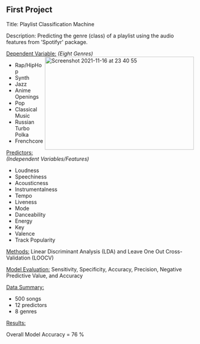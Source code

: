 
## First Project

Title: Playlist Classification Machine

Description: Predicting the genre (class) of a playlist using the audio features from 'Spotifyr' package.

<ins>Dependent Variable:</ins> _(Eight Genres)_  <img align="right" width="400" height="250" alt="Screenshot 2021-11-16 at 23 40 55" src="https://user-images.githubusercontent.com/94328819/142458770-df63329f-2953-48ad-b035-9ef46c0b9401.png">
- Rap/HipHop
- Synth
- Jazz
- Anime Openings
- Pop
- Classical Music
- Russian Turbo Polka
- Frenchcore

<ins>Predictors:</ins> _(Independent Variables/Features)_
- Loudness
- Speechiness
- Acousticness
- Instrumentalness
- Tempo
- Liveness
- Mode
- Danceability
- Energy
- Key
- Valence
- Track Popularity

<ins>Methods:</ins> 
Linear Discriminant Analysis (LDA) and Leave One Out Cross-Validation (LOOCV)

<ins>Model Evaluation:</ins> 
Sensitivity, Specificity, Accuracy, Precision, Negative Predictive Value, and Accuracy 

<ins>Data Summary:</ins> 
- 500 songs
- 12 predictors
- 8 genres

<ins>Results:</ins> 

Overall Model Accuracy = 76 %



